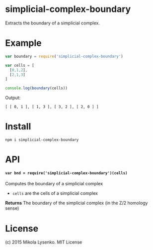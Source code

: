 simplicial-complex-boundary
===========================
Extracts the boundary of a simplicial complex.

# Example

```javascript
var boundary = require('simplicial-complex-boundary')

var cells = [
  [0,1,2],
  [2,1,3]
]

console.log(boundary(cells))
```

Output:

```
[ [ 0, 1 ], [ 1, 3 ], [ 3, 2 ], [ 2, 0 ] ]
```

# Install

```
npm i simplicial-complex-boundary
```

# API

#### `var bnd = require('simplicial-complex-boundary')(cells)`
Computes the boundary of a simplicial complex

* `cells` are the cells of a simplicial complex

**Returns** The boundary of the simplicial complex (in the Z/2 homology sense)

# License

(c) 2015 Mikola Lysenko. MIT License